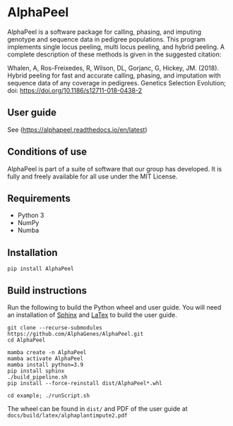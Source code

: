 # AlphaPeel

AlphaPeel is a software package for calling, phasing, and imputing genotype and sequence data in pedigree populations. This program implements single locus peeling, multi locus peeling, and hybrid peeling. A complete description of these methods is given in the suggested citation:

Whalen, A, Ros-Freixedes, R, Wilson, DL, Gorjanc, G, Hickey, JM. (2018). Hybrid peeling for fast and accurate calling, phasing, and imputation with sequence data of any coverage in pedigrees. Genetics Selection Evolution; doi: <a href="https://doi.org/10.1186/s12711-018-0438-2"> https://doi.org/10.1186/s12711-018-0438-2</a>

## User guide

See (https://alphapeel.readthedocs.io/en/latest)

## Conditions of use

AlphaPeel is part of a suite of software that our group has developed. It is fully and freely available for all use under the MIT License.

## Requirements

* Python 3
* NumPy
* Numba

## Installation

    pip install AlphaPeel

## Build instructions

Run the following to build the Python wheel and user guide. You will need an installation of [Sphinx](https://www.sphinx-doc.org) and [LaTex](https://www.latex-project.org/get) to build the user guide.

    git clone --recurse-submodules https://github.com/AlphaGenes/AlphaPeel.git
    cd AlphaPeel
    
    mamba create -n AlphaPeel
    mamba activate AlphaPeel
    mamba install python=3.9
    pip install sphinx
    ./build_pipeline.sh
    pip install --force-reinstall dist/AlphaPeel*.whl
    
    cd example; ./runScript.sh

The wheel can be found in `dist/` and PDF of the user guide at `docs/build/latex/alphaplantimpute2.pdf`
